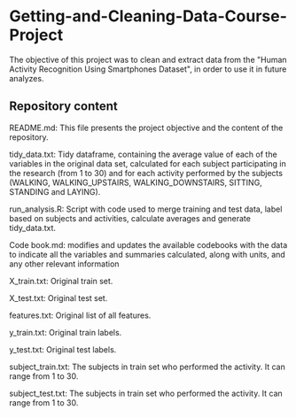 # Getting-and-Cleaning-Data-Course-Project
The objective of this project was to clean and extract data from the "Human Activity Recognition Using Smartphones Dataset", in order to use it in future analyzes.

## Repository content
README.md: This file presents the project objective and the content of the repository.

tidy_data.txt: Tidy dataframe, containing the average value of each of the variables in the original data set, calculated for
each subject participating in the research (from 1 to 30) and for each activity performed by the subjects (WALKING, WALKING_UPSTAIRS,
WALKING_DOWNSTAIRS, SITTING, STANDING and LAYING).

run_analysis.R: Script with code used to merge training and test data, label based on subjects and activities, calculate averages and generate tidy_data.txt.

Code book.md: modifies and updates the available codebooks with the data to indicate all the variables and summaries calculated,
along with units, and any other relevant information

X_train.txt: Original train set.

X_test.txt: Original test set.

features.txt: Original list of all features.

y_train.txt: Original train labels.

y_test.txt: Original test labels.

subject_train.txt: The subjects in train set who performed the activity. It can range from 1 to 30. 

subject_test.txt: The subjects in train set who performed the activity. It can range from 1 to 30.
